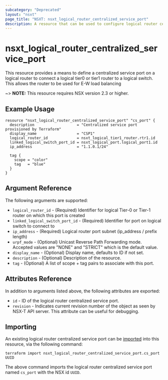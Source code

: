 ```yaml
---
subcategory: "Deprecated"
layout: "nsxt"
page_title: "NSXT: nsxt_logical_router_centralized_service_port"
description: A resource that can be used to configure logical router centralized service port in NSX.
---
```


# nsxt_logical_router_centralized_service_port

This resource provides a means to define a centralized service port on a logical router to connect a logical tier0 or tier1 router to a logical switch. This allows the router to be used for E-W load balancing

~> **NOTE:** This resource requires NSX version 2.3 or higher.

## Example Usage

```hcl
resource "nsxt_logical_router_centralized_service_port" "cs_port" {
  description                   = "Centralized service port provisioned by Terraform"
  display_name                  = "CSP1"
  logical_router_id             = nsxt_logical_tier1_router.rtr1.id
  linked_logical_switch_port_id = nsxt_logical_port.logical_port1.id
  ip_address                    = "1.1.0.1/24"

  tag {
    scope = "color"
    tag   = "blue"
  }
}
```

## Argument Reference

The following arguments are supported:

* `logical_router_id` - (Required) Identifier for logical Tier-0 or Tier-1 router on which this port is created
* `linked_logical_switch_port_id` - (Required) Identifier for port on logical switch to connect to
* `ip_address` - (Required) Logical router port subnet (ip_address / prefix length)
* `urpf_mode` - (Optional) Unicast Reverse Path Forwarding mode. Accepted values are "NONE" and "STRICT" which is the default value.
* `display_name` - (Optional) Display name, defaults to ID if not set.
* `description` - (Optional) Description of the resource.
* `tag` - (Optional) A list of scope + tag pairs to associate with this port.

## Attributes Reference

In addition to arguments listed above, the following attributes are exported:

* `id` - ID of the logical router centralized service port.
* `revision` - Indicates current revision number of the object as seen by NSX-T API server. This attribute can be useful for debugging.

## Importing

An existing logical router centralized service port can be [imported][docs-import] into this resource, via the following command:

[docs-import]: https://www.terraform.io/cli/import

```
terraform import nsxt_logical_router_centralized_service_port.cs_port UUID
```

The above command imports the logical router centralized service port named `cs_port` with the NSX id `UUID`.
